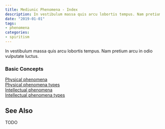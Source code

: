 ```yaml
---
title: Mediunic Phenomena - Index
description: In vestibulum massa quis arcu lobortis tempus. Nam pretium arcu in odio vulputate luctus.
date: "2019-01-01"
tags:
- phenomena
categories:
- spiritism
---
```


In vestibulum massa quis arcu lobortis tempus. Nam pretium arcu in odio vulputate luctus.

### Basic Concepts
[Physical phenomena](physical)  
[Physical phenomena types](physical-types)  
[Intellectual phenomena](intellectual)  
[Intellectual phenomena types](intellectual-types)  


## See Also
TODO

